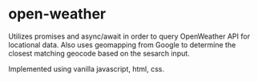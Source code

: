 # open-weather

Utilizes promises and async/await in order to query OpenWeather API for locational data. Also uses geomapping from Google to determine the closest matching geocode based on the sesarch input.

Implemented using vanilla javascript, html, css.
